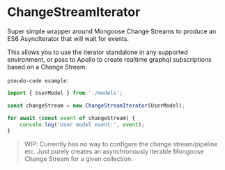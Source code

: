 # ChangeStreamIterator

Super simple wrapper around Mongoose Change Streams to produce an ES6 AsyncIterator that will wait for events.

This allows you to use the iterator standalone in any supported environment, or pass to Apollo to create realtime graphql subscriptions based on a Change Stream.

`pseudo-code example`:

```js
import { UserModel } from './models';

const changeStream = new ChangeStreamIterator(UserModel);

for await (const event of changeStream) {
    console.log('User model event:', event);
}
```

> WIP: Currently has no way to configure the change stream/pipeline etc. Just purely creates an asynchronously iterable Mongoose Change Stream for a given collection.
